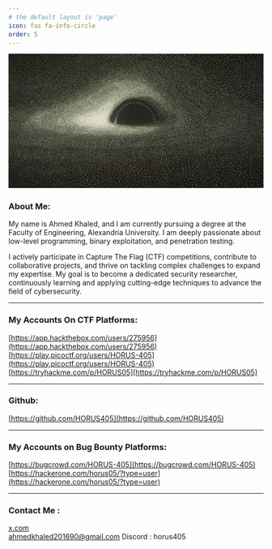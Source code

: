```yaml
---
# the default layout is 'page'
icon: fas fa-info-circle
order: 5
---
```

![](/assets/img/images/blackhole.jpeg)

### About Me:
My name is Ahmed Khaled, and I am currently pursuing a degree at the Faculty of Engineering, Alexandria University. I am deeply passionate about low-level programming, binary exploitation, and penetration testing.

I actively participate in Capture The Flag (CTF) competitions, contribute to collaborative projects, and thrive on tackling complex challenges to expand my expertise. My goal is to become a dedicated security researcher, continuously learning and applying cutting-edge techniques to advance the field of cybersecurity.

---
### My Accounts On CTF Platforms:
[https://app.hackthebox.com/users/275956](https://app.hackthebox.com/users/275956)  
[https://play.picoctf.org/users/HORUS-405](https://play.picoctf.org/users/HORUS-405)  
[https://tryhackme.com/p/HORUS05](https://tryhackme.com/p/HORUS05)  

---
### Github:
[https://github.com/HORUS405](https://github.com/HORUS405)  

 ---
### My Accounts on Bug Bounty Platforms:
[https://bugcrowd.com/HORUS-405](https://bugcrowd.com/HORUS-405)  
[https://hackerone.com/horus05/?type=user](https://hackerone.com/horus05/?type=user)

---
### Contact Me :  
[x.com](https://twitter.com/Horus405)  
[ahmedkhaled201690@gmail.com](mailto:ahmedkhaled201690@gmail.com)
Discord : horus405
